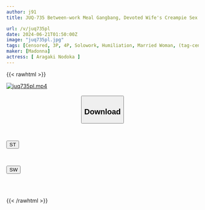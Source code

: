 ```yaml
---
author: j91
title: JUQ-735 Between-work Meal Gangbang, Devoted Wife's Creampie Sex To Keep Her Husband's Employees Tied Up For Her Nodoka Aragaki

url: /v/juq735pl
date: 2024-06-21T01:50:00Z
image: "juq735pl.jpg"
tags: [Censored, 3P, 4P, Solowork, Humiliation, Married Woman, (tag-censored), Mature Woman	]
maker: [Madonna]
actress: [ Aragaki Nodoka ]
---
```



{{< rawhtml >}}

<div class="video" data-videoid="rAa7wBo2LmtbwQP">
    <a href="javascript:;">
        <img src="/v/juq735pl/juq735pl.jpg" width="WIDTH" height="HEIGHT" alt="juq735pl.mp4" loading="lazy">
    </a>
</div>

<script type="text/javascript" src="https://j91.asia/asset/on-demand-st.js"></script>

<br>
  <link rel="stylesheet" href="https://j91.asia/asset/bs5.css">
  
  <center>
  <button class="btn btn-primary" type="button" data-bs-toggle="collapse" data-bs-target=".multi-collapse" aria-expanded="false" aria-controls="multiCollapseExample1 multiCollapseExample2"><h2>Download</h2></button></center>
</p>
<div class="row">
  <div class="col">
    <div class="collapse multi-collapse" id="multiCollapseExample1">
      <div class="card card-body">
	      	      <br>
<div class="buttons">  
<p><a href="/v/juq735pl/st.html" target="_blank"><button class="btn-hover color-3"><i class="fa fa-download"></i> ST</button></a></p></div>
    </div>
  </div>
</div>
  <div class="col">
    <div class="collapse multi-collapse" id="multiCollapseExample2">
      <div class="card card-body">
	      <br>
<div class="buttons">
<p><a href="/v/juq735pl/sw.html" target="_blank"><button class="btn-hover color-2"><i class="fa fa-download"></i> SW</button></a></p></div>
<br><br>
      </div>
    </div>
  </div>
</div>

{{< /rawhtml >}}